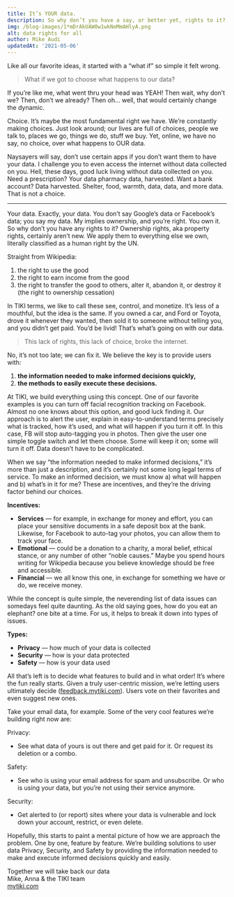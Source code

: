 ```yaml
---
title: It’s YOUR data. 
description: So why don’t you have a say, or better yet, rights to it? At TIKI, we are fixing this. 
img: /blog-images/1*mDrAkUAW0w1wkNeMmAHlyA.png 
alt: data rights for all 
author: Mike Audi 
updatedAt: '2021-05-06'
---
```

Like all our favorite ideas, it started with a “what if” so simple it felt wrong.

> What if we got to choose what happens to our data?

If you’re like me, what went thru your head was YEAH! Then wait, why don’t we? Then, don’t we already? Then oh… well,
that would certainly change the dynamic.

Choice. It’s maybe the most fundamental right we have. We’re constantly making choices. Just look around; our lives are
full of choices, people we talk to, places we go, things we do, stuff we buy. Yet, online, we have no say, no choice,
over what happens to OUR data.

Naysayers will say, don’t use certain apps if you don’t want them to have your data. I challenge you to even access the
internet without data collected on you. Hell, these days, good luck living without data collected on you. Need a
prescription? Your data pharmacy data, harvested. Want a bank account? Data harvested. Shelter, food, warmth, data,
data, and more data. That is not a choice.

---

Your data. Exactly, your data. You don’t say Google’s data or Facebook’s data; you say my data. My implies ownership,
and you’re right. You own it. So why don’t you have any rights to it? Ownership rights, aka property rights, certainly
aren’t new. We apply them to everything else we own, literally classified as a human right by the UN.

Straight from Wikipedia:

1. the right to use the good
2. the right to earn income from the good
3. the right to transfer the good to others, alter it, abandon it, or destroy it (the right to ownership cessation)

In TIKI terms, we like to call these see, control, and monetize. It’s less of a mouthful, but the idea is the same. If
you owned a car, and Ford or Toyota, drove it whenever they wanted, then sold it to someone without telling you, and you
didn’t get paid. You’d be livid! That’s what’s going on with our data.

> This lack of rights, this lack of choice, broke the internet.

No, it’s not too late; we can fix it. We believe the key is to provide users with:

1. **the information needed to make informed decisions quickly,**
2. **the methods to easily execute these decisions.**

At TIKI, we build everything using this concept. One of our favorite examples is you can turn off facial recognition
tracking on Facebook. Almost no one knows about this option, and good luck finding it. Our approach is to alert the
user, explain in easy-to-understand terms precisely what is tracked, how it’s used, and what will happen if you turn it
off. In this case, FB will stop auto-tagging you in photos. Then give the user one simple toggle switch and let them
choose. Some will keep it on; some will turn it off. Data doesn’t have to be complicated.

When we say “the information needed to make informed decisions,” it’s more than just a description, and it’s certainly
not some long legal terms of service. To make an informed decision, we must know a) what will happen and b) what’s in it
for me? These are incentives, and they’re the driving factor behind our choices.

**Incentives:**

- **Services** — for example, in exchange for money and effort, you can place your sensitive documents in a safe deposit
  box at the bank. Likewise, for Facebook to auto-tag your photos, you can allow them to track your face.
- **Emotional** — could be a donation to a charity, a moral belief, ethical stance, or any number of other “noble
  causes.” Maybe you spend hours writing for Wikipedia because you believe knowledge should be free and accessible.
- **Financial** — we all know this one, in exchange for something we have or do, we receive money.

While the concept is quite simple, the neverending list of data issues can somedays feel quite daunting. As the old
saying goes, how do you eat an elephant? one bite at a time. For us, it helps to break it down into types of issues.

**Types:**

- **Privacy** — how much of your data is collected
- **Security** — how is your data protected
- **Safety** — how is your data used

All that’s left is to decide what features to build and in what order! It’s where the fun really starts. Given a truly
user-centric mission, we’re letting users ultimately decide ([feedback.mytiki.com](https://feedback.mytiki.com)). Users
vote on their favorites and even suggest new ones.

Take your email data, for example. Some of the very cool features we’re building right now are:

Privacy:

- See what data of yours is out there and get paid for it. Or request its deletion or a combo.

Safety:

- See who is using your email address for spam and unsubscribe. Or who is using your data, but you’re not using their
  service anymore.

Security:

- Get alerted to (or report) sites where your data is vulnerable and lock down your account, restrict, or even delete.

Hopefully, this starts to paint a mental picture of how we are approach the problem. One by one, feature by feature.
We’re building solutions to user data Privacy, Security, and Safety by providing the information needed to make and
execute informed decisions quickly and easily.

Together we will take back our data  
Mike, Anna & the TIKI team  
[mytiki.com](https://mytiki.com)
